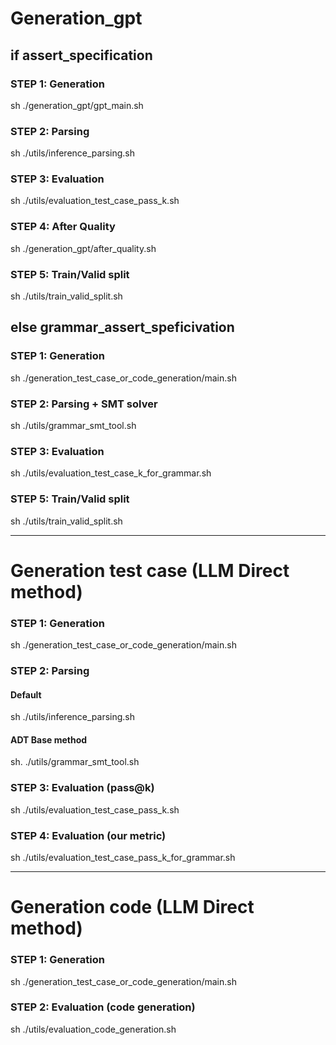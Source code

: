 # Generation_gpt
## if assert_specification
### STEP 1: Generation
sh ./generation_gpt/gpt_main.sh

### STEP 2: Parsing
sh ./utils/inference_parsing.sh

### STEP 3: Evaluation
sh ./utils/evaluation_test_case_pass_k.sh

### STEP 4: After Quality
sh ./generation_gpt/after_quality.sh

### STEP 5: Train/Valid split
sh ./utils/train_valid_split.sh


## else grammar_assert_speficivation
### STEP 1: Generation
sh ./generation_test_case_or_code_generation/main.sh

### STEP 2: Parsing + SMT solver
sh ./utils/grammar_smt_tool.sh

### STEP 3: Evaluation
sh ./utils/evaluation_test_case_k_for_grammar.sh

### STEP 5: Train/Valid split
sh ./utils/train_valid_split.sh


---
# Generation test case (LLM Direct method)
### STEP 1: Generation
sh ./generation_test_case_or_code_generation/main.sh

### STEP 2: Parsing
#### Default
sh ./utils/inference_parsing.sh
#### ADT Base method
sh. ./utils/grammar_smt_tool.sh

### STEP 3: Evaluation (pass@k)
sh ./utils/evaluation_test_case_pass_k.sh

### STEP 4: Evaluation (our metric)
sh ./utils/evaluation_test_case_pass_k_for_grammar.sh

---
# Generation code (LLM Direct method)
### STEP 1: Generation
sh ./generation_test_case_or_code_generation/main.sh

### STEP 2: Evaluation (code generation)
sh ./utils/evaluation_code_generation.sh

